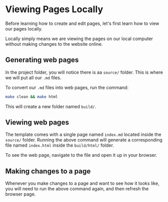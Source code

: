 # Viewing Pages Locally

Before learning how to create and edit pages, let's first learn how to view our pages locally.

Locally simply means we are viewing the pages on our local computer without making changes to the website online.

## Generating web pages

In the project folder, you will notice there is aa `source/` folder. This is where we will put all our `.md` files.

To convert our `.md` files into web pages, run the command:

```sh
make clean && make html
```

This will create a new folder named `build/`.

## Viewing web pages

The template comes with a single page named `index.md` located inside the `source/` folder. Running the above command will generate a corresponding file named `index.html` inside the `build/html/` folder.

To see the web page, navigate to the file and open it up in your browser.

## Making changes to a page

Whenever you make changes to a page and want to see how it looks like, you will need to run the above command again, and then refresh the browser page.
